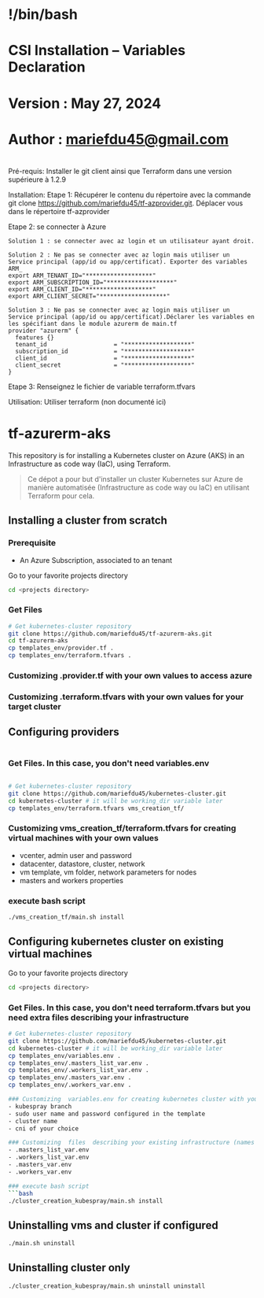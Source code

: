 # !/bin/bash
# CSI Installation – Variables Declaration
# Version : May 27, 2024
# Author : mariefdu45@gmail.com
#

Pré-requis: Installer le git client ainsi que Terraform dans une version supérieure à 1.2.9

Installation:
  Etape 1: Récupérer le contenu du répertoire avec la commande  git clone https://github.com/mariefdu45/tf-azprovider.git. Déplacer vous dans le répertoire tf-azprovider

  Etape 2: se connecter à Azure

    Solution 1 : se connecter avec az login et un utilisateur ayant droit.

    Solution 2 : Ne pas se connecter avec az login mais utiliser un Service principal (app/id ou app/certificat). Exporter des variables ARM_
    export ARM_TENANT_ID="*******************"
    export ARM_SUBSCRIPTION_ID="*******************"
    export ARM_CLIENT_ID="*******************"
    export ARM_CLIENT_SECRET="*******************"

    Solution 3 : Ne pas se connecter avec az login mais utiliser un Service principal (app/id ou app/certificat).Déclarer les variables en les spécifiant dans le module azurerm de main.tf
    provider "azurerm" {
      features {}
      tenant_id                   = "*******************"
      subscription_id             = "*******************"
      client_id                   = "*******************"
      client_secret               = "*******************"
    }


  Etape 3: Renseignez le fichier de variable terraform.tfvars

Utilisation:
Utiliser terraform (non documenté ici)


# tf-azurerm-aks
This repository is for installing a Kubernetes cluster on Azure (AKS) in an Infrastructure as code way (IaC), using Terraform. 

> Ce dépot a pour but d'installer un cluster Kubernetes sur Azure de manière automatisée (Infrastructure as code way ou IaC) en utilisant Terraform pour cela.

## Installing a cluster from scratch
### Prerequisite
- An Azure Subscription, associated to an tenant

Go to your favorite projects directory
```bash
cd <projects directory>
```

### Get Files
```bash
# Get kubernetes-cluster repository
git clone https://github.com/mariefdu45/tf-azurerm-aks.git
cd tf-azurerm-aks
cp templates_env/provider.tf .
cp templates_env/terraform.tfvars .
```

### Customizing .provider.tf with your own values to access azure
### Customizing .terraform.tfvars with your own values for your target cluster


## Configuring providers
```terraform init
```
### Get Files. In this case, you don't need variables.env
```bash

# Get kubernetes-cluster repository
git clone https://github.com/mariefdu45/kubernetes-cluster.git
cd kubernetes-cluster # it will be working_dir variable later
cp templates_env/terraform.tfvars vms_creation_tf/
```

### Customizing  vms_creation_tf/terraform.tfvars for creating virtual machines with your own values
- vcenter, admin user and password
- datacenter, datastore, cluster, network
- vm template, vm folder, network parameters for nodes
- masters and workers  properties

### execute bash script 
```bash
./vms_creation_tf/main.sh install
```

## Configuring kubernetes cluster on existing virtual machines
Go to your favorite projects directory
```bash
cd <projects directory>
```

### Get Files. In this case, you don't need terraform.tfvars but you need extra files describing your infrastructure

```bash
# Get kubernetes-cluster repository
git clone https://github.com/mariefdu45/kubernetes-cluster.git
cd kubernetes-cluster # it will be working_dir variable later
cp templates_env/variables.env .
cp templates_env/.masters_list_var.env .
cp templates_env/.workers_list_var.env .
cp templates_env/.masters_var.env .
cp templates_env/.workers_var.env .

### Customizing  variables.env for creating kubernetes cluster with your own values
- kubespray branch
- sudo user name and password configured in the template
- cluster name
- cni of your choice

### Customizing  files  describing your existing infrastructure (names and ips)
- .masters_list_var.env
- .workers_list_var.env
- .masters_var.env
- .workers_var.env

### execute bash script 
```bash
./cluster_creation_kubespray/main.sh install
```


## Uninstalling vms and cluster if configured
```bash
./main.sh uninstall
```

## Uninstalling cluster only
```bash
./cluster_creation_kubespray/main.sh uninstall uninstall
```

